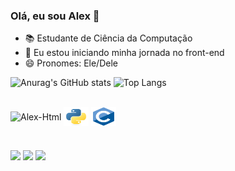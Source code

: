 ### Olá, eu sou Alex 👋

- 📚 Estudante de Ciência da Computação
- 🌱 Eu estou iniciando minha jornada no front-end
- 😄 Pronomes: Ele/Dele

![Anurag's GitHub stats](https://github-readme-stats.vercel.app/api?username=AlexReisC&count_private=true&show_icons=true&theme=tokyonight&hide_border=true)
![Top Langs](https://github-readme-stats.vercel.app/api/top-langs/?username=AlexReisC&theme=tokyonight&layout=compact)

<div style="display: inline_block"><br>
  <img align="center" alt="Alex-Html" height="30" width="40" src="https://cdn.jsdelivr.net/gh/devicons/devicon/icons/html5/html5-original.svg" />
  <img align="center" alt="Alex-Python" height="30" width="40" src="https://raw.githubusercontent.com/devicons/devicon/master/icons/python/python-original.svg">
  <img align="center" alt="Alex-Csharp" height="30" width="40" src="https://raw.githubusercontent.com/devicons/devicon/master/icons/c/c-original.svg">
</div>

#

<div>
    <a href="https://https://www.instagram.com/c_alexreis/" target="_blank"><img src="https://img.shields.io/badge/-Instagram-%23E4405F?style=for-the-badge&logo=instagram&logoColor=white"></a> 
    <a href = "mailto:reisc2018@gmail.com"><img src="https://img.shields.io/badge/-Gmail-%23333?style=for-the-badge&logo=gmail&logoColor=white" target="_blank"></a>
   <a href="https://www.linkedin.com/in/alex-reis-cavalcante-628036249/" target="_blank"><img src="https://img.shields.io/badge/-LinkedIn-%230077B5?style=for-the-badge&logo=linkedin&logoColor=white" target="_blank"></a> 
</div>
